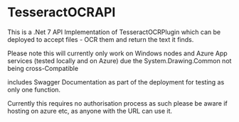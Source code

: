 # TesseractOCRAPI

This is a .Net 7 API Implementation of TesseractOCRPlugin which can be deployed to accept files - OCR them and return the text it finds.  

Please note this will currently only work on Windows nodes and Azure App services (tested locally and on Azure) due the System.Drawing.Common not being cross-Compatible  

includes Swagger Documentation as part of the deployment for testing as only one function.

Currently this requires no authorisation process as such please be aware if hosting on azure etc, as anyone with the URL can use it.
